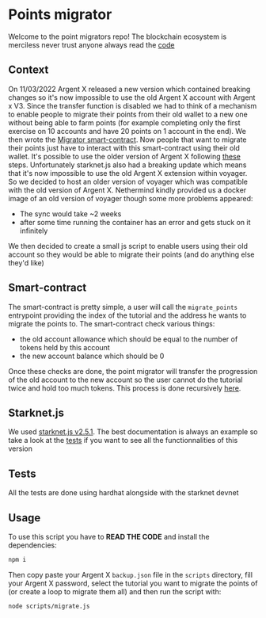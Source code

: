 # Points migrator

Welcome to the point migrators repo! The blockchain ecosystem is merciless never trust anyone always read the [code](contracts/Migrator.cairo)

## Context

On 11/03/2022 Argent X released a new version which contained breaking changes so it's now impossible to use the old Argent X account with Argent x V3. Since the transfer function is disabled we had to think of a mechanism to enable people to migrate their points from their old wallet to a new one without being able to farm points (for example completing only the first exercise on 10 accounts and have 20 points on 1 account in the end). We then wrote the [Migrator smart-contract](contracts/Migrator.cairo).
Now people that want to migrate their points just have to interact with this smart-contract using their old wallet. It's possible to use the older version of Argent X following [these](https://github.com/argentlabs/argent-x/blob/develop/docs/Upgrade_v3.md#what-does-it-mean-as-an-argent-x-user) steps. Unfortunately starknet.js also had a breaking update which means that it's now impossible to use the old Argent X extension within voyager. So we decided to host an older version of voyager which was compatible with the old version of Argent X.
Nethermind kindly provided us a docker image of an old version of voyager though some more problems appeared:

* The sync would take ~2 weeks
* after some time running the container has an error and gets stuck on it infinitely

We then decided to create a small js script to enable users using their old account so they would be able to migrate their points (and do anything else they'd like)

## Smart-contract

The smart-contract is pretty simple, a user will call the `migrate_points` entrypoint providing the index of the tutorial and the address he wants to migrate the points to. The smart-contract check various things:

* the old account allowance which should be equal to the number of tokens held by this account
* the new account balance which should be 0

Once these checks are done, the point migrator will transfer the progression of the old account to the new account so the user cannot do the tutorial twice and hold too much tokens. This process is done recursively [here](contracts/util.cairo).

## Starknet.js

We used [starknet.js v2.5.1](https://github.com/0xs34n/starknet.js/blob/e72b4488638ebd77c2de13d62bb112e3d4d16550). The best documentation is always an example so take a look at the [tests](https://github.com/0xs34n/starknet.js/blob/e72b4488638ebd77c2de13d62bb112e3d4d16550/__tests__) if you want to see all the functionnalities of this version

## Tests

All the tests are done using hardhat alongside with the starknet devnet

## Usage

To use this script you have to **READ THE CODE** and install the dependencies:

```bash
npm i
```

Then copy paste your Argent X `backup.json` file in the `scripts` directory, fill your Argent X password, select the tutorial you want to migrate the points of (or create a loop to migrate them all) and then run the script with:

```bash
node scripts/migrate.js
```
